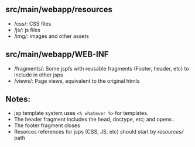 


## src/main/webapp/resources

 - /css/: CSS files
 - /js/: js files
 - /img/: images and other assets

## src/main/webapp/WEB-INF

 - /fragments/: Some jspfs with reusable fragments (Footer, header, etc) to include in other jsps
 - /views/: Page views, equivalent to the original htmls
 

## Notes:

 - jsp template system uses `<% whatever %>` for templates.
 - The header fragment includes the head, doctype, etc; and opens <body>.
 - The footer fragment closes <body>
 - Resorces references for jsps (CSS, JS, etc) should start by *resources/* path 


